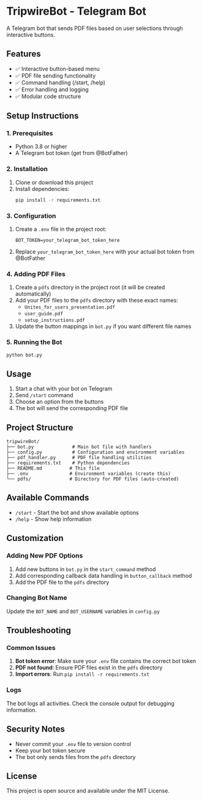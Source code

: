# TripwireBot - Telegram Bot

A Telegram bot that sends PDF files based on user selections through interactive buttons.

## Features

- ✅ Interactive button-based menu
- ✅ PDF file sending functionality
- ✅ Command handling (/start, /help)
- ✅ Error handling and logging
- ✅ Modular code structure

## Setup Instructions

### 1. Prerequisites

- Python 3.8 or higher
- A Telegram bot token (get from @BotFather)

### 2. Installation

1. Clone or download this project
2. Install dependencies:
   ```bash
   pip install -r requirements.txt
   ```

### 3. Configuration

1. Create a `.env` file in the project root:
   ```
   BOT_TOKEN=your_telegram_bot_token_here
   ```

2. Replace `your_telegram_bot_token_here` with your actual bot token from @BotFather

### 4. Adding PDF Files

1. Create a `pdfs` directory in the project root (it will be created automatically)
2. Add your PDF files to the `pdfs` directory with these exact names:
   - `Unites_for_users_presentation.pdf`
   - `user_guide.pdf`
   - `setup_instructions.pdf`
3. Update the button mappings in `bot.py` if you want different file names

### 5. Running the Bot

```bash
python bot.py
```

## Usage

1. Start a chat with your bot on Telegram
2. Send `/start` command
3. Choose an option from the buttons
4. The bot will send the corresponding PDF file

## Project Structure

```
tripwireBot/
├── bot.py              # Main bot file with handlers
├── config.py           # Configuration and environment variables
├── pdf_handler.py      # PDF file handling utilities
├── requirements.txt    # Python dependencies
├── README.md          # This file
├── .env               # Environment variables (create this)
└── pdfs/              # Directory for PDF files (auto-created)
```

## Available Commands

- `/start` - Start the bot and show available options
- `/help` - Show help information

## Customization

### Adding New PDF Options

1. Add new buttons in `bot.py` in the `start_command` method
2. Add corresponding callback data handling in `button_callback` method
3. Add the PDF file to the `pdfs` directory

### Changing Bot Name

Update the `BOT_NAME` and `BOT_USERNAME` variables in `config.py`

## Troubleshooting

### Common Issues

1. **Bot token error**: Make sure your `.env` file contains the correct bot token
2. **PDF not found**: Ensure PDF files exist in the `pdfs` directory
3. **Import errors**: Run `pip install -r requirements.txt`

### Logs

The bot logs all activities. Check the console output for debugging information.

## Security Notes

- Never commit your `.env` file to version control
- Keep your bot token secure
- The bot only sends files from the `pdfs` directory

## License

This project is open source and available under the MIT License. 